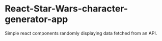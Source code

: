 # React-Star-Wars-character-generator-app
Simple react components randomly displaying data fetched from an API.
